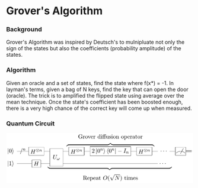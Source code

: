 # Grover's Algorithm

### Background
Grover's Algorithm was inspired by Deutsch's to mulnipluate not only the sign of the states but also the coefficients (probability amplitude) of the states.

### Algorithm
Given an oracle and a set of states, find the state where f(x*) = -1. In layman's terms, given a bag of N keys, find the key that can open the door (oracle).
The trick is to amplified the flipped state using average over the mean technique. Once the state's coefficient has been boosted enough, there is a very high chance of the correct key will come up when measured.

### Quantum Circuit
![alt text](resources/1000px-Grovers_algorithm.svg.png)
